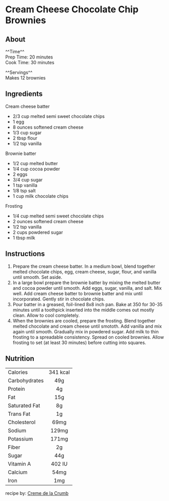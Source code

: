 # Cream Cheese Chocolate Chip Brownies

## About

^^Time^^</br>
Prep Time: 20 minutes </br>
Cook Time: 30 minutes </br>

^^Servings^^</br>
Makes 12 brownies

## Ingredients

Cream cheese batter </br>
- 2/3 cup melted semi sweet chocolate chips
- 1 egg
- 8 ounces softened cream cheese
- 1/3 cup sugar
- 2 tbsp flour
- 1/2 tsp vanilla

Brownie batter </br>
- 1/2 cup melted butter
- 1/4 cup cocoa powder
- 2 eggs
- 3/4 cup sugar
- 1 tsp vanilla
- 1/8 tsp salt
- 1 cup milk chocolate chips

Frosting </br>
- 1/4 cup melted semi sweet chocolate chips
- 2 ounces softened cream cheese
- 1/2 tsp vanilla
- 2 cups powdered sugar
- 1 tbsp milk

## Instructions

1. Prepare the cream cheese batter. In a medium bowl, blend together melted chocolate chips, egg, cream cheese, sugar, flour, and vanilla until smooth. Set aside.
2. In a large bowl prepare the brownie batter by mixing the melted butter and cocoa powder until smooth. Add eggs, sugar, vanilla, and salt. Mix well. Add cream cheese batter to brownie batter and mix until incorporated. Gently stir in chocolate chips.
3. Pour batter in a greased, foil-lined 8x8 inch pan. Bake at 350 for 30-35 minutes until a toothpick inserted into the middle comes out mostly clean. Allow to cool completely.
4. When the brownies are cooled, prepare the frosting. Blend together melted chocolate and cream cheese until smototh. Add vanilla and mix again until smooth. Gradually mix in powdered sugar. Add milk to thin frosting to a spreadable consistency. Spread on cooled brownies. Allow frosting to set (at least 30 minutes) before cutting into squares.

## Nutrition

| | |
| :--- | :---: |
| Calories | 341 kcal |
| Carbohydrates | 49g |
| Protein | 4g |
| Fat | 15g |
| Saturated Fat | 8g |
| Trans Fat | 1g |
| Cholesterol | 69mg |
| Sodium | 129mg |
| Potassium | 171mg |
| Fiber | 2g |
| Sugar | 44g |
| Vitamin A | 402 IU |
| Calcium | 54mg |
| Iron | 1mg |

recipe by: [Creme de la Crumb](https://www.lecremedelacrumb.com/cream-cheese-chocolate-chip-brownies/#wprm-recipe-container-21752)

